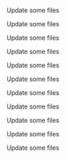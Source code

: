 Update some files

Update some files

Update some files

Update some files

Update some files

Update some files

Update some files

Update some files

Update some files

Update some files

Update some files

